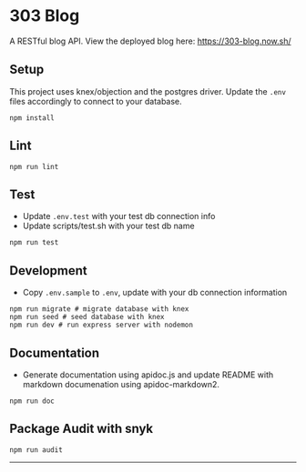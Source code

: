 # 303 Blog

A RESTful blog API. View the deployed blog here: https://303-blog.now.sh/

## Setup

This project uses knex/objection and the postgres driver. Update the `.env` files accordingly to connect to your database.

```
npm install
```

## Lint

```
npm run lint
```

## Test

* Update `.env.test` with your test db connection info
* Update scripts/test.sh with your test db name

```
npm run test
```

## Development

* Copy `.env.sample` to `.env`, update with your db connection information

```
npm run migrate # migrate database with knex
npm run seed # seed database with knex
npm run dev # run express server with nodemon
```

## Documentation

* Generate documentation using apidoc.js and update README with markdown documenation using apidoc-markdown2.

```
npm run doc
```

## Package Audit with snyk

```
npm run audit
```

---


